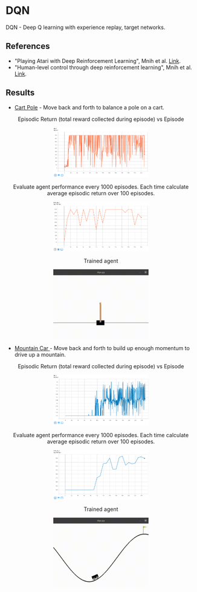 # DQN

DQN - Deep Q learning with experience replay, target networks.

## References
* "Playing Atari with Deep Reinforcement Learning", Mnih et al. [Link](https://www.cs.toronto.edu/~vmnih/docs/dqn.pdf).
* "Human-level control through deep reinforcement learning", Mnih et al. [Link](https://web.stanford.edu/class/psych209/Readings/MnihEtAlHassibis15NatureControlDeepRL.pdf).

## Results
* [Cart Pole](https://gym.openai.com/envs/CartPole-v1/) - Move back and forth to balance a pole on a cart.

<p align="center">
Episodic Return (total reward collected during episode) vs Episode
</p>
<p align="center">
<img src="media/cartpole_train.png" width="50%" height="50%"/>
</p>

<p align="center">
Evaluate agent performance every 1000 episodes. Each time calculate average episodic return over 100 episodes.
</p>
<p align="center"> 
<img src="media/cartpole_eval.png" width="50%" height="50%"/>
</p>

<p align="center">
Trained agent
</p>
<p align="center">
<img src="media/cartpole_v1_trained.gif" width="50%" height="50%"/>
</p>

* [Mountain Car ](https://gym.openai.com/envs/MountainCar-v0/) - Move back and forth to build up enough momentum to drive up a mountain.

<p align="center">
Episodic Return (total reward collected during episode) vs Episode
</p>
<p align="center">
<img src="media/mountaincar_train.png" width="50%" height="50%"/>
</p>

<p align="center">
Evaluate agent performance every 1000 episodes. Each time calculate average episodic return over 100 episodes.
</p>
<p align="center">
<img src="media/mountaincar_eval.png" width="50%" height="50%"/>
</p>

<p align="center">
Trained agent
</p>
<p align="center">
<img src="media/mountain_car_v0_trained.gif" width="50%" height="50%"/>
</p>




